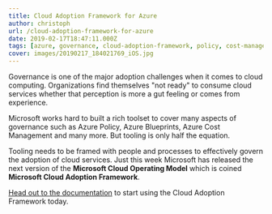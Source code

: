 ```yaml
---
title: Cloud Adoption Framework for Azure
author: christoph
url: /cloud-adoption-framework-for-azure
date: 2019-02-17T18:47:11.000Z
tags: [azure, governance, cloud-adoption-framework, policy, cost-management, blueprints]
cover: images/20190217_184021769_iOS.jpg
---
```


Governance is one of the major adoption challenges when it comes to cloud computing. Organizations find themselves "not ready" to consume cloud services whether that perception is more a gut feeling or comes from experience.

Microsoft works hard to built a rich toolset to cover many aspects of governance such as Azure Policy, Azure Blueprints, Azure Cost Management and many more. But tooling is only half the equation.

Tooling needs to be framed with people and processes to effectively govern the adoption of cloud services. Just this week Microsoft has released the next version of the **Microsoft Cloud Operating Model** which is coined **Microsoft Cloud Adoption Framework**.

[Head out to the documentation](http://aka.ms/CAF) to start using the Cloud Adoption Framework today.
